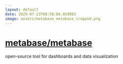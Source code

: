 ```yaml
---
layout: default
date: 2025-07-23T08:58:04.059983
image: assets/metabase_metabase_cropped.png
---
```


# [metabase/metabase](https://github.com/metabase/metabase)

open-source tool for dashboards and data visualization
